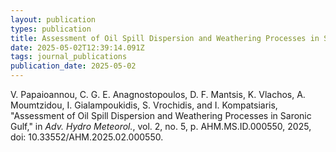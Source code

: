 ```yaml
---
layout: publication
types: publication
title: Assessment of Oil Spill Dispersion and Weathering Processes in Saronic Gulf
date: 2025-05-02T12:39:14.091Z
tags: journal_publications
publication_date: 2025-05-02
---
```

<!--StartFragment-->

V. Papaioannou, C. G. E. Anagnostopoulos, D. F. Mantsis, K. Vlachos, A. Moumtzidou, I. Gialampoukidis, S. Vrochidis, and I. Kompatsiaris, "Assessment of Oil Spill Dispersion and Weathering Processes in Saronic Gulf," in *Adv. Hydro Meteorol.*, vol. 2, no. 5, p. AHM.MS.ID.000550, 2025, doi: 10.33552/AHM.2025.02.000550.

<!--EndFragment-->